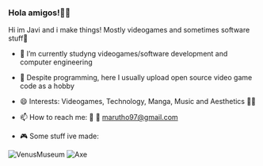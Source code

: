 ### Hola amigos!👋🌮 

Hi im Javi and i make things! Mostly videogames and sometimes software stuff💖

- 🔭 I’m currently studyng videogames/software development and computer engineering

- 🧩 Despite programming, here I usually upload open source video game code as a hobby

- 😄 Interests: Videogames, Technology, Manga, Music and Aesthetics 👨‍💻

- 📫 How to reach me: 🐤 📧 marutho97@gmail.com

- 🎮 Some stuff ive made:

![VenusMuseum](https://github.com/Marutho/Marutho/blob/master/Venus.png) ![Axe](https://github.com/Marutho/Marutho/blob/master/Axe.png)
 
